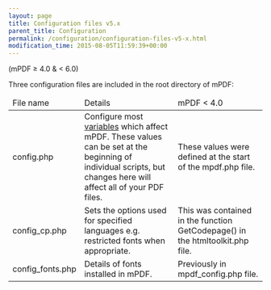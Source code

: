 ```yaml
---
layout: page
title: Configuration files v5.x
parent_title: Configuration
permalink: /configuration/configuration-files-v5-x.html
modification_time: 2015-08-05T11:59:39+00:00
---
```


(mPDF &ge; 4.0 & < 6.0)

Three configuration files are included in the root directory of mPDF:

<table class="table"> <thead>
<tr>
  <td>File name</td>
  <td>Details</td>
  <td>mPDF &lt; 4.0</td>
</tr>
</thead> <tbody>
<tr>
  <td><span class="filename">config.php</span></td>
  <td>
  Configure most <a href="{{ "/configuration/configuration-variables.html" | prepend: site.baseurl }}">variables</a>
  which affect mPDF. These values can be set at the beginning of individual scripts, but changes here will affect all
  of your PDF files.
  </td>
<td>These values were defined at the start of the <span class="filename">mpdf.php</span> file.</td>
</tr>
<tr>
  <td><span class="filename">config_cp.php </span></td>
  <td>Sets the options used for specified languages e.g. restricted fonts when appropriate.</td>
  <td>This was contained in the function <span class="function">GetCodepage()</span> in the <span class="filename">htmltoolkit.php</span> file.</td>
</tr>
<tr>
  <td><span class="filename">config_fonts.php</span></td>
  <td>Details of fonts installed in mPDF.</td>
  <td>Previously in <span class="filename">mpdf_config.php</span> file.</td>
</tr>
</tbody> </table>

